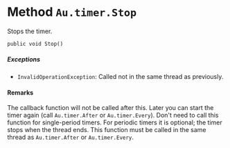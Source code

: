 # Method `Au.timer.Stop`

Stops the timer.

```
public void Stop()
```

##### Exceptions

- `InvalidOperationException`:
    Called not in the same thread as previously.

#### Remarks

The callback function will not be called after this. Later you can start the timer again (call `Au.timer.After` or `Au.timer.Every`). Don't need to call this function for single-period timers. For periodic timers it is optional; the timer stops when the thread ends. This function must be called in the same thread as `Au.timer.After` or `Au.timer.Every`.
